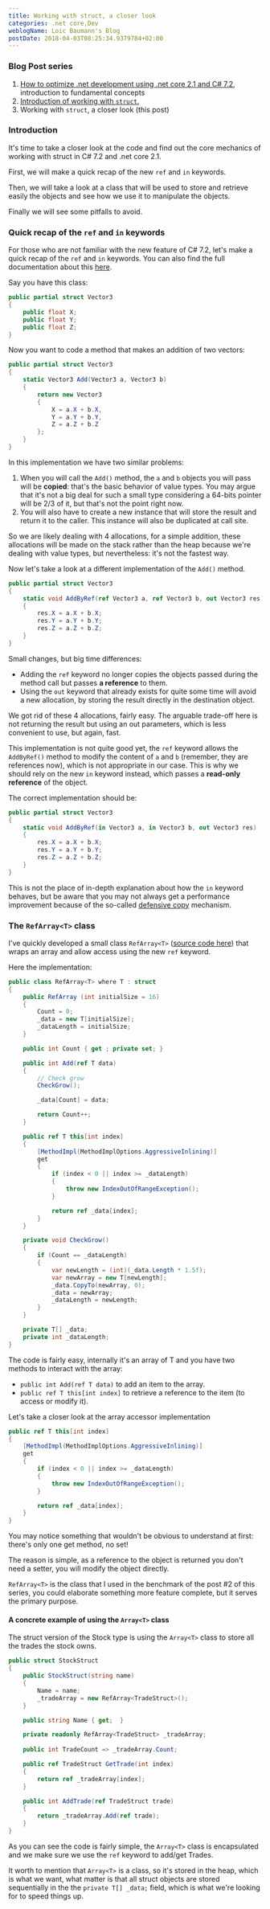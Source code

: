 ```yaml
---
title: Working with struct, a closer look
categories: .net core,Dev
weblogName: Loic Baumann's Blog
postDate: 2018-04-03T08:25:34.9379784+02:00
---
```

### Blog Post series

1. [How to optimize .net development using .net core 2.1 and C# 7.2](http://loicbaumann.fr/en/2018/04/02/how-to-optimize-net-development-using-net-core-2-1-and-c-7-2/), introduction to fundamental concepts
2. [Introduction of working with `struct`.](http://loicbaumann.fr/en/2018/04/04/introduction-of-working-with-struct/)
3. Working with `struct`, a closer look (this post)

### Introduction

It's time to take a closer look at the code and find out the core mechanics of working with struct in C# 7.2 and .net core 2.1.

First, we will make a quick recap of the new `ref` and `in` keywords.

Then, we will take a look at a class that will be used to store and retrieve easily the objects and see how we use it to manipulate the objects.

Finally we will see some pitfalls to avoid.

### Quick recap of the `ref` and `in` keywords

For those who are not familiar with the new feature of C# 7.2, let's make a quick recap of the `ref` and `in` keywords. You can also find the full documentation about this [here](https://docs.microsoft.com/en-us/dotnet/csharp/reference-semantics-with-value-types).

Say you have this class:

```csharp
public partial struct Vector3
{
    public float X;
    public float Y;
    public float Z;
}
```

Now you want to code a method that makes an addition of two vectors:
```csharp
public partial struct Vector3
{
    static Vector3 Add(Vector3 a, Vector3 b)
    {
        return new Vector3
        {
            X = a.X + b.X,
            Y = a.Y + b.Y,
            Z = a.Z + b.Z
        };
    }
}

```

In this implementation we have two similar problems:

1. When you will call the `Add()` method, the `a` and `b` objects you will pass will be **copied**: that's the basic behavior of value types. You may argue that it's not a big deal for such a small type considering a 64-bits pointer will be 2/3 of it, but that's not the point right now.
2. You will also have to create a new instance that will store the result and return it to the caller. This instance will also be duplicated at call site.

So we are likely dealing with 4 allocations, for a simple addition, these allocations will be made on the stack rather than the heap because we're dealing with value types, but nevertheless: it's not the fastest way.

Now let's take a look at a different implementation of the `Add()` method.
```csharp
public partial struct Vector3
{
    static void AddByRef(ref Vector3 a, ref Vector3 b, out Vector3 res)
    {
        res.X = a.X + b.X;
        res.Y = a.Y + b.Y;
        res.Z = a.Z + b.Z;
    }
}
```

Small changes, but big time differences:

- Adding the `ref` keyword no longer copies the objects passed during the method call but passes **a reference** to them.
- Using the `out` keyword that already exists for quite some time will avoid a new allocation, by storing the result directly in the destination object.

We got rid of these 4 allocations, fairly easy. The arguable trade-off here is not returning the result but using an out parameters, which is less convenient to use, but again, fast.

This implementation is not quite good yet, the `ref` keyword allows the `AddByRef()` method to modify the content of `a` and `b` (remember, they are references now), which is not appropriate in our case. This is why we should rely on the new `in` keyword instead, which passes a **read-only reference** of the object.

The correct implementation should be:
```csharp
public partial struct Vector3
{
    static void AddByRef(in Vector3 a, in Vector3 b, out Vector3 res)
    {
        res.X = a.X + b.X;
        res.Y = a.Y + b.Y;
        res.Z = a.Z + b.Z;
    }
}
```

This is not the place of in-depth explanation about how the `in` keyword behaves, but be aware that you may not always get a performance improvement because of the so-called [defensive copy](https://blogs.msdn.microsoft.com/seteplia/2018/03/07/the-in-modifier-and-the-readonly-structs-in-c/) mechanism.

### The `RefArray<T>` class

I've quickly developed a small class `RefArray<T>` ([source code here](https://github.com/nockawa/OptimizeDotNetSample/blob/master/BenchTest01/RefArray.cs)) that wraps an array and allow access using the new `ref` keyword.

Here the implementation:

```csharp
public class RefArray<T> where T : struct
{
    public RefArray (int initialSize = 16)
    {
        Count = 0;
        _data = new T[initialSize];
        _dataLength = initialSize;
    }

    public int Count { get ; private set; }

    public int Add(ref T data)
    {
        // Check grow
        CheckGrow();

        _data[Count] = data;

        return Count++;
    }

    public ref T this[int index]
    {
        [MethodImpl(MethodImplOptions.AggressiveInlining)]
        get
        {
            if (index < 0 || index >= _dataLength)
            {
                throw new IndexOutOfRangeException();
            }

            return ref _data[index];
        }
    }

    private void CheckGrow()
    {
        if (Count == _dataLength)
        {
            var newLength = (int)(_data.Length * 1.5f);
            var newArray = new T[newLength];
            _data.CopyTo(newArray, 0);
            _data = newArray;
            _dataLength = newLength;
        }
    }

    private T[] _data;
    private int _dataLength;
}
```

The code is fairly easy, internally it's an array of T and you have two methods to interact with the array:

- `public int Add(ref T data)` to add an item to the array.
- `public ref T this[int index]` to retrieve a reference to the item (to access or modify it).

Let's take a closer look at the array accessor implementation

```csharp
public ref T this[int index]
{
    [MethodImpl(MethodImplOptions.AggressiveInlining)]
    get
    {
        if (index < 0 || index >= _dataLength)
        {
            throw new IndexOutOfRangeException();
        }

        return ref _data[index];
    }
}
```

You may notice something that wouldn't be obvious to understand at first: there's only one get method, no set!

The reason is simple, as a reference to the object is returned you don't need a setter, you will modify the object directly.

`RefArray<T>` is the class that I used in the benchmark of the post #2 of this series, you could elaborate something more feature complete, but it serves the primary purpose.


#### A concrete example of using the `Array<T>` class
The struct version of the Stock type is using the `Array<T>` class to store all the trades the stock owns.

```csharp
public struct StockStruct
{
    public StockStruct(string name)
    {
        Name = name;
        _tradeArray = new RefArray<TradeStruct>();
    }

    public string Name { get;  }

    private readonly RefArray<TradeStruct> _tradeArray;
    
    public int TradeCount => _tradeArray.Count;

    public ref TradeStruct GetTrade(int index)
    {
        return ref _tradeArray[index];
    }

    public int AddTrade(ref TradeStruct trade)
    {
        return _tradeArray.Add(ref trade);
    }
}
```

As you can see the code is fairly simple, the `Array<T>` class is encapsulated and we make sure we use the `ref` keyword to add/get Trades.

It worth to mention that `Array<T>` is a class, so it's stored in the heap, which is what we want, what matter is that all struct objects are stored sequentially in the the  `private T[] _data;` field, which is what we're looking for to speed things up.